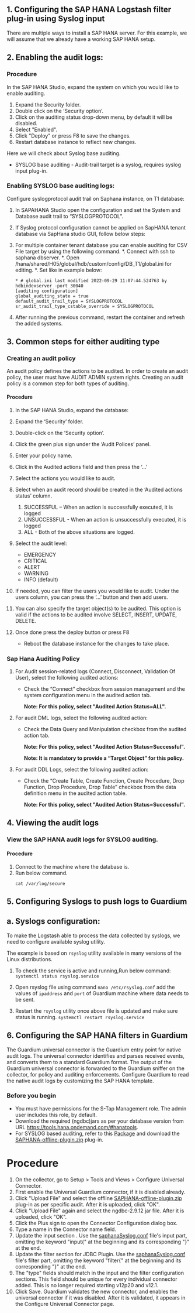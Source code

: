 ## 1. Configuring the SAP HANA Logstash filter plug-in using Syslog input

There are multiple ways to install a SAP HANA server. For this example, we will assume that we already have a working
SAP HANA setup.

## 2. Enabling the audit logs:
### Procedure
In the SAP HANA Studio, expand the system on which you would like to enable auditing.
1. Expand the Security folder.
2. Double click on the ‘Security option’.
3. Click on the auditing status drop-down menu, by default it will be disabled.
4. Select "Enabled".
5. Click "Deploy" or press F8 to save the changes.
6. Restart database instance to reflect new changes.


Here we will check about Syslog base auditing.
* SYSLOG base auditing - Audit-trail target is a syslog, requires syslog input plug-in.

### Enabling SYSLOG base auditing logs:
Configure syslogprotocol audit trail on Saphana instance, on T1 database:
1. In SAPAHANA Studio open the configuration and set the System and Database audit trail to “SYSLOGPROTOCOL”.
2. If Syslog protocol configuration cannot be applied on SapHANA tenant database via SapHana studio GUI, follow below steps:
3. For multiple container tenant database you can enable auditing for CSV File target by using the following command.
   *. Connect with ssh to saphana dbserver.
   *. Open /hana/shared/H05/global/hdb/custom/config/DB_T1/global.ini for editing.
   *. Set like in example below:
     ```
   * # global.ini last modified 2022-09-29 11:07:44.524763 by hdbindexserver -port 30040
   [auditing configuration]
   global_auditing_state = true
   default_audit_trail_type = SYSLOGPROTOCOL
   sr_audit_trail_type_cstable_override = SYSLOGPROTOCOL
   
     ```

2. After running the previous command, restart the container and refresh the added systems.

## 3. Common steps for either auditing type

### Creating an audit policy

An audit policy defines the actions to be audited. In order to create an audit policy, the user must have
AUDIT ADMIN system rights. Creating an audit policy is a common step for both types of auditing.


#### Procedure

1. In the SAP HANA Studio, expand the database:
2. Expand the ‘Security’ folder.
3. Double-click on the ‘Security option’.
4. Click the green plus sign under the ‘Audit Polices’ panel.
5. Enter your policy name.
6. Click in the Audited actions field and then press the ‘…’
7. Select the actions you would like to audit.
8. Select when an audit record should be created in the ‘Audited actions status’ column.
    1. SUCCESSFUL – When an action is successfully executed, it is logged
    2. UNSUCCESSFUL	- When an action is unsuccessfully executed, it is logged
    3. ALL	 - Both of the above situations are logged.
9. Select the audit level:
    * EMERGENCY
    * CRITICAL
    * ALERT
    * WARNING
    * INFO (default)

10. If needed, you can filter the users you would like to audit. Under the users column, you can press the ‘…’ button
    and then add users.

11. You can also specify the target object(s) to be audited. This option is valid if the actions to be audited
    involve SELECT, INSERT, UPDATE, DELETE.

12. Once done press the deploy button or press F8
    * Reboot the database instance for the changes to take place.

### Sap Hana Auditing Policy

1. For Audit session-related logs (Connect, Disconnect, Validation Of User), select the following audited actions:
    - Check the “Connect” checkbox from session management and the  system configuration menu in the audited action tab.

      **Note: For this policy, select "Audited Action Status=ALL".**

2. For audit DML logs, select the following audited action:
    - Check the Data Query and Manipulation checkbox from the audited action tab.

      **Note: For this policy, select "Audited Action  Status=Successful".**

      **Note: It is mandatory to provide a “Target Object” for this policy.**

3. For audit DDL Logs, select the following audited action:
    - Check the  “Create Table, Create Function, Create Procedure, Drop Function, Drop Procedure, Drop Table” checkbox
      from the data definition menu in the audited action table.

      **Note: For this policy, select "Audited Action Status=Successful".**

## 4.  Viewing the audit logs

### View the SAP HANA audit logs for SYSLOG auditing.

#### Procedure

1. Connect to the machine where the database is.
2. Run below command.
   ```
   cat /var/log/secure
   
   ```
## 5. Configuring Syslogs to push logs to Guardium
## a. Syslogs configuration:
To make the Logstash able to process the data collected by syslogs, we need to configure available syslog utility.

The example is based on `rsyslog` utility available in many versions of the Linux distributions.

1. To check the service is active and running,Run below command:
   `systemctl status rsyslog.service`

2. Open rsyslog file using command `nano /etc/rsyslog.conf` add the values of `ipaddress` and `port` of Guardium machine where data needs to be sent.

3. Restart the `rsyslog` utility once above file is updated and make sure status is running.
   `systemctl restart rsyslog.service`

## 6. Configuring the SAP HANA filters in Guardium

The Guardium universal connector is the Guardium entry point for native audit logs. The universal connector
identifies and parses received events, and converts them to a standard Guardium format. The output of the
Guardium universal connector is forwarded to the Guardium sniffer on the collector, for policy and auditing
enforcements. Configure Guardium to read the native audit logs by customizing the SAP HANA template.

### Before you begin

* You must have permissions for the S-Tap Management role. The admin user includes this role, by default.
* Download the required (ngdbc)jars as per your database version from URL https://tools.hana.ondemand.com/#hanatools.
* For SYSLOG based auditing, refer to this [Package](./SaphanaOverSyslogPackage) and download the [SAPHANA-offline-plugin.zip](SaphanaOverJdbcPackage/SAPHANA-offline-plugin.zip) plug-in.


# Procedure
1. On the collector, go to Setup > Tools and Views > Configure Universal Connector.
2. First enable the Universal Guardium connector, if it is disabled already.
3. Click "Upload File" and select the offline [SAPHANA-offline-plugin.zip](SaphanaOverJdbcPackage/SAPHANA-offline-plugin.zip) plug-in as per specific audit. After it is uploaded, click "OK".
4. Click "Upload File" again and select the ngdbc-2.9.12 jar file. After it is uploaded, click "OK".
5. Click the Plus sign to open the Connector Configuration dialog box.
6. Type a name in the Connector name field.
7. Update the input section . Use the [saphanaSyslog.conf](SaphanaOverSyslogPackage/saphanaSyslog.conf) file's input part, omitting the keyword "input{" at the beginning and its corresponding "}" at the end.
8. Update the filter section for JDBC Plugin. Use the [saphanaSyslog.conf](SaphanaOverSyslogPackage/saphanaSyslog.conf) file's filter part, omitting the keyword "filter{" at the beginning and its corresponding "}" at the end.
7. The "type" fields should match in the input and the filter configuration sections. This field should be unique for every individual connector added. This is no longer required starting v12p20 and v12.1.
8. Click Save. Guardium validates the new connector, and enables the universal connector if it was disabled.
   After it is validated, it appears in the Configure Universal Connector page.
